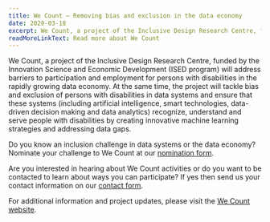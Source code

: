 ```yaml
---
title: We Count – Removing bias and exclusion in the data economy
date: 2020-03-18
excerpt: We Count, a project of the Inclusive Design Research Centre, funded by the Innovation Science and Economic Development (ISED program) will address barriers to participation and employment for persons with disabilities in the rapidly growing data economy. 
readMoreLinkText: Read more about We Count
---
```

We Count, a project of the Inclusive Design Research Centre, funded by the Innovation Science and Economic Development (ISED program) will address barriers to participation and employment for persons with disabilities in the rapidly growing data economy. At the same time, the project will tackle bias and exclusion of persons with disabilities in data systems and ensure that these systems (including artificial intelligence, smart technologies, data-driven decision making and data analytics) recognize, understand and serve people with disabilities by creating innovative machine learning strategies and addressing data gaps.

Do you know an inclusion challenge in data systems or the data economy? Nominate your challenge to We Count at our [nomination form](https://forms.gle/bcsvB48o6amgusdq6).

Are you interested in hearing about We Count activities or do you want to be contacted to learn about ways you can participate? If yes then send us your contact information on our [contact form](https://forms.gle/WuCk59iQtiRX3sLC7).

For additional information and project updates, please visit the [We Count website](https://wecount.inclusivedesign.ca/).
